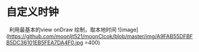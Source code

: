 # 自定义时钟
   利用最基本的view onDraw 绘制，取本地时间 
    ![image](https://github.com/moonljt521/moonClcok/blob/master/img/A9FAB55DFBFB5DC36101EB5FEA7DA4F0.jpg =400)
